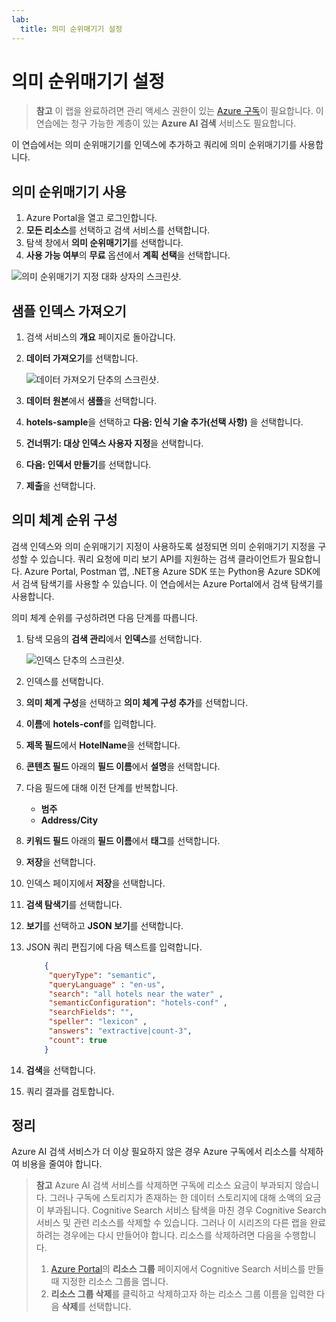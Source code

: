 ```yaml
---
lab:
  title: 의미 순위매기기 설정
---
```


# 의미 순위매기기 설정

> **참고** 이 랩을 완료하려면 관리 액세스 권한이 있는 [Azure 구독](https://azure.microsoft.com/free?azure-portal=true)이 필요합니다. 이 연습에는 청구 가능한 계층이 있는 **Azure AI 검색** 서비스도 필요합니다.

이 연습에서는 의미 순위매기기를 인덱스에 추가하고 쿼리에 의미 순위매기기를 사용합니다.

## 의미 순위매기기 사용

1. Azure Portal을 열고 로그인합니다.
1. **모든 리소스**를 선택하고 검색 서비스를 선택합니다.
1. 탐색 창에서 **의미 순위매기기**를 선택합니다.
1. **사용 가능 여부**의 **무료** 옵션에서 **계획 선택**을 선택합니다.

![의미 순위매기기 지정 대화 상자의 스크린샷.](../media/semantic-search/semanticsearch.png)

## 샘플 인덱스 가져오기

1. 검색 서비스의 **개요** 페이지로 돌아갑니다.
1. **데이터 가져오기**를 선택합니다.

    ![데이터 가져오기 단추의 스크린샷.](../media/semantic-search/importdata.png)

1. **데이터 원본**에서 **샘플**을 선택합니다.
1. **hotels-sample**을 선택하고 **다음: 인식 기술 추가(선택 사항)** 을 선택합니다.
1. **건너뛰기: 대상 인덱스 사용자 지정**을 선택합니다.
1. **다음: 인덱서 만들기**를 선택합니다.
1. **제출**을 선택합니다.

## 의미 체계 순위 구성

검색 인덱스와 의미 순위매기기 지정이 사용하도록 설정되면 의미 순위매기기 지정을 구성할 수 있습니다. 쿼리 요청에 미리 보기 API를 지원하는 검색 클라이언트가 필요합니다. Azure Portal, Postman 앱, .NET용 Azure SDK 또는 Python용 Azure SDK에서 검색 탐색기를 사용할 수 있습니다. 이 연습에서는 Azure Portal에서 검색 탐색기를 사용합니다.

의미 체계 순위를 구성하려면 다음 단계를 따릅니다.

1. 탐색 모음의 **검색 관리**에서 **인덱스**를 선택합니다.

    ![인덱스 단추의 스크린샷.](../media/semantic-search/indexes.png)

1. 인덱스를 선택합니다.
1. **의미 체계 구성**을 선택하고 **의미 체계 구성 추가**를 선택합니다.
1. **이름**에 **hotels-conf**를 입력합니다.
1. **제목 필드**에서 **HotelName**을 선택합니다.
1. **콘텐츠 필드** 아래의 **필드 이름**에서 **설명**을 선택합니다.
1. 다음 필드에 대해 이전 단계를 반복합니다.
    - **범주**
    - **Address/City**
1. **키워드 필드** 아래의 **필드 이름**에서 **태그**를 선택합니다.
1. **저장**을 선택합니다.
1. 인덱스 페이지에서 **저장**을 선택합니다.
1. **검색 탐색기**를 선택합니다.
1. **보기**를 선택하고 **JSON 보기**를 선택합니다.
1. JSON 쿼리 편집기에 다음 텍스트를 입력합니다.

    ```json
        {
         "queryType": "semantic",
         "queryLanguage" : "en-us",
         "search": "all hotels near the water" , 
         "semanticConfiguration": "hotels-conf" , 
         "searchFields": "",
         "speller": "lexicon" , 
         "answers": "extractive|count-3",
         "count": true
        }
    ```

1. **검색**을 선택합니다.
1. 쿼리 결과를 검토합니다.

## 정리

Azure AI 검색 서비스가 더 이상 필요하지 않은 경우 Azure 구독에서 리소스를 삭제하여 비용을 줄여야 합니다.

>**참고** Azure AI 검색 서비스를 삭제하면 구독에 리소스 요금이 부과되지 않습니다. 그러나 구독에 스토리지가 존재하는 한 데이터 스토리지에 대해 소액의 요금이 부과됩니다. Cognitive Search 서비스 탐색을 마친 경우 Cognitive Search 서비스 및 관련 리소스를 삭제할 수 있습니다. 그러나 이 시리즈의 다른 랩을 완료하려는 경우에는 다시 만들어야 합니다.
> 리소스를 삭제하려면 다음을 수행합니다.
> 1. [Azure Portal](https://portal.azure.com?azure-portal=true )의 **리소스 그룹** 페이지에서 Cognitive Search 서비스를 만들 때 지정한 리소스 그룹을 엽니다.
> 1. **리소스 그룹 삭제**를 클릭하고 삭제하고자 하는 리소스 그룹 이름을 입력한 다음 **삭제**를 선택합니다.
